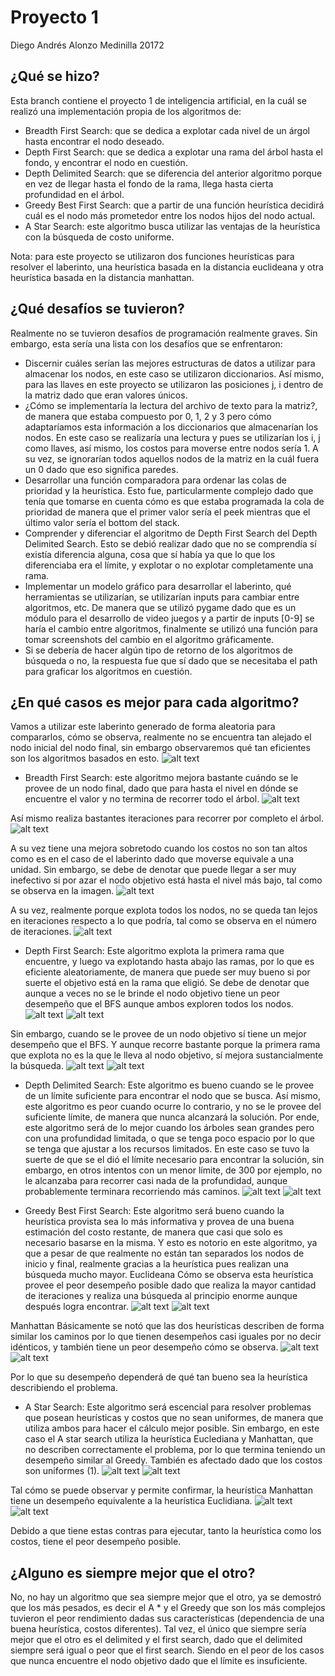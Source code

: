 # Proyecto 1
Diego Andrés Alonzo Medinilla 20172
## ¿Qué se hizo?
Esta branch contiene el proyecto 1 de inteligencia artificial, en la cuál se realizó una implementación propia de los algoritmos de:

* Breadth First Search: que se dedica a explotar cada nivel de un árgol hasta encontrar el nodo deseado.
* Depth First Search: que se dedica a explotar una rama del árbol hasta el fondo, y encontrar el nodo en cuestión.
* Depth Delimited Search: que se diferencia del anterior algoritmo porque en vez de llegar hasta el fondo de la rama, llega hasta cierta profundidad en el árbol.
* Greedy Best First Search: que a partir de una función heurística decidirá cuál es el nodo más prometedor entre los nodos hijos del nodo actual.
* A Star Search: este algoritmo busca utilizar las ventajas de la heurística con la búsqueda de costo uniforme.

Nota: para este proyecto se utilizaron dos funciones heurísticas para resolver el laberinto, una heurística basada en la distancia euclideana y otra heurística basada en la distancia manhattan.
## ¿Qué desafíos se tuvieron?
Realmente no se tuvieron desafíos de programación realmente graves. Sin embargo, esta sería una lista con los desafíos que se enfrentaron:
* Discernir cuáles serían las mejores estructuras de datos a utilizar para almacenar los nodos, en este caso se utilizaron diccionarios. Así mismo, para las llaves en este proyecto se utilizaron las posiciones j, i dentro de la matriz dado que eran valores únicos.
* ¿Cómo se implementaría la lectura del archivo de texto para la matriz?, de manera que estaba compuesto por 0, 1, 2 y 3 pero cómo adaptaríamos esta información a los diccionarios que almacenarían los nodos. En este caso se realizaría una lectura y pues se utilizarían los i, j como llaves, así mismo, los costos para moverse entre nodos sería 1. A su vez, se ignorarían todos aquellos nodos de la matriz en la cuál fuera un 0 dado que eso significa paredes.
* Desarrollar una función comparadora para ordenar las colas de prioridad y la heurística. Esto fue, particularmente complejo dado que tenía que tomarse en cuenta cómo es que estaba programada la cola de prioridad de manera que el primer valor sería el peek mientras que el último valor sería el bottom del stack.
* Comprender y diferenciar el algoritmo de Depth First Search del Depth Delimited Search. Esto se debió realizar dado que no se comprendía sí existía diferencia alguna, cosa que sí había ya que lo que los diferenciaba era el límite, y explotar o no explotar completamente una rama.
* Implementar un modelo gráfico para desarrollar el laberinto, qué herramientas se utilizarían, se utilizarían inputs para cambiar entre algoritmos, etc. De manera que se utilizó pygame dado que es un módulo para el desarrollo de video juegos y a partir de inputs [0-9] se haría el cambio entre algoritmos, finalmente se utilizó una función para tomar screenshots del cambio en el algoritmo gráficamente.
* Si se debería de hacer algún tipo de retorno de los algoritmos de búsqueda o no, la respuesta fue que sí dado que se necesitaba el path para graficar los algoritmos en cuestión.
## ¿En qué casos es mejor para cada algoritmo?
Vamos a utilizar este laberinto generado de forma aleatoria para compararlos, cómo se observa, realmente no se encuentra tan alejado el nodo inicial del nodo final, sin embargo observaremos qué tan eficientes son los algoritmos basados en esto.
![alt text](image.png)
* Breadth First Search: este algoritmo mejora bastante cuándo se le provee de un nodo final, dado que para hasta el nivel en dónde se encuentre el valor y no termina de recorrer todo el árbol. 
![alt text](bfs1P.png)

Así mismo realiza bastantes iteraciones para recorrer por completo el árbol.
![alt text](image-1.png)

A su vez tiene una mejora sobretodo cuando los costos no son tan altos como es en el caso de el laberinto dado que moverse equivale a una unidad. Sin embargo, se debe de denotar que puede llegar a ser muy inefectivo si por azar el nodo objetivo está hasta el nivel más bajo, tal como se observa en la imagen.
![alt text](bfs2P.png)

A su vez, realmente porque explota todos los nodos, no se queda tan lejos en iteraciones respecto a lo que podría, tal como se observa en el número de iteraciones.
![alt text](image-2.png)
* Depth First Search: Este algoritmo explota la primera rama que encuentre, y luego va explotando hasta abajo las ramas, por lo que es eficiente aleatoriamente, de manera que puede ser muy bueno si por suerte el objetivo está en la rama que eligió.
Se debe de denotar que aunque a veces no se le brinde el nodo objetivo tiene un peor desempeño que el BFS aunque ambos exploren todos los nodos.
![alt text](dfs1P.png)
![alt text](image-3.png)

Sin embargo, cuando se le provee de un nodo objetivo sí tiene un mejor desempeño que el BFS. Y aunque recorre bastante porque la primera rama que explota no es la que le lleva al nodo objetivo, sí mejora sustancialmente la búsqueda.
![alt text](dfs2P.png)
![alt text](image-4.png)

* Depth Delimited Search: Este algoritmo es bueno cuando se le provee de un límite suficiente para encontrar el nodo que se busca. Así mismo, este algoritmo es peor cuando ocurre lo contrario, y no se le provee del suficiente límite, de manera que nunca alcanzará la solución. Por ende, este algoritmo será de lo mejor cuando los árboles sean grandes pero con una profundidad limitada, o que se tenga poco espacio por lo que se tenga que ajustar a los recursos limitados.
En este caso se tuvo la suerte de que se el dió el límite necesario para encontrar la solución, sin embargo, en otros intentos con un menor límite, de 300 por ejemplo, no le alcanzaba para recorrer casi nada de la profundidad, aunque probablemente terminara recorriendo más caminos.
![alt text](ddsP.png)
![alt text](image-5.png)

* Greedy Best First Search: Este algoritmo será bueno cuando la heurística provista sea lo más informativa y provea de una buena estimación del costo restante, de manera que casi que solo es necesario basarse en la misma.
Y esto es notorio en este algoritmo, ya que a pesar de que realmente no están tan separados los nodos de inicio y final, realmente gracias a la heurística pues realizan una búsqueda mucho mayor.
Euclideana
Cómo se observa esta heurística provee el peor desempeño posible dado que realiza la mayor cantidad de iteraciones y realiza una búsqueda al principio enorme aunque después logra encontrar.
![alt text](gbfsEP.png)
![alt text](image-6.png)

Manhattan
Básicamente se notó que las dos heurísticas describen de forma similar los caminos por lo que tienen desempeños casi iguales por no decir idénticos, y también tiene un peor desempeño cómo se observa.
![alt text](gbfsMP.png)
![alt text](image-9.png)

Por lo que su desempeño dependerá de qué tan bueno sea la heurística describiendo el problema.
* A Star Search: Este algoritmo será escencial para resolver problemas que posean heurísticas y costos que no sean uniformes, de manera que utiliza ambos para hacer el cálculo mejor posible.
Sin embargo, en este caso el A star search utiliza la heurística Euclediana y Manhattan, que no describen correctamente el problema, por lo que termina teniendo un desempeño similar al Greedy. También es afectado dado que los costos son uniformes (1).
![alt text](assEP.png)
![alt text](image-7.png)

Tal cómo se puede observar y permite confirmar, la heurística Manhattan tiene un desempeño equivalente a la heurística Euclidiana.
![alt text](assMP.png)
![alt text](image-8.png)

Debido a que tiene estas contras para ejecutar, tanto la heurística como los costos, tiene el peor desempeño posible.

## ¿Alguno es siempre mejor que el otro?
No, no hay un algoritmo que sea siempre mejor que el otro, ya se demostró que los más pesados, es decir el A * y el Greedy que son los más complejos tuvieron el peor rendimiento dadas sus características (dependencia de una buena heurística, costos diferentes). 
Tal vez, el único que siempre sería mejor que el otro es el delimited y el first search, dado que el delimited siempre será igual o peor que el first search. Siendo en el peor de los casos que nunca encuentre el nodo objetivo dado que el límite es insuficiente.